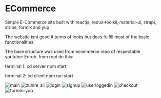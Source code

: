 # ECommerce
Simple E-Commerce site built with reactjs, redux-toolkil, material-ui, strapi, stripe, formik and yup

The website isnt good it terms of looks but does fulfill most of the basic functionalities. 

The base structure was used from ecommerce repo of respectable youtuber Edroh. 
from root do this:

terminal 1:
  cd server
  npm start

terminal 2:
  cd client
  npm run start



![main](https://github.com/Taimoorkn/ECommerce/assets/61422602/851280b9-d0f8-450d-804e-117d8f265007)
![zuhire_ali](https://github.com/Taimoorkn/ECommerce/assets/61422602/de4683df-3ce7-42c4-a5b6-74f82ead38c0)
![login](https://github.com/Taimoorkn/ECommerce/assets/61422602/55d9bfd9-53b4-4cd5-9f49-a3936428ba47)
![signup](https://github.com/Taimoorkn/ECommerce/assets/61422602/a9ee7399-1272-4493-9323-f1ef6f6cd9c9)
![userloggedin](https://github.com/Taimoorkn/ECommerce/assets/61422602/24a17d0c-4f5f-4b4c-ab07-7a63fd4005cf)
![checkout](https://github.com/Taimoorkn/ECommerce/assets/61422602/f0e99954-2579-4ac2-bb4a-5481e4a33eca)
![formik+yup](https://github.com/Taimoorkn/ECommerce/assets/61422602/47c2ada5-6cbe-4165-879b-d717f98ea208)

